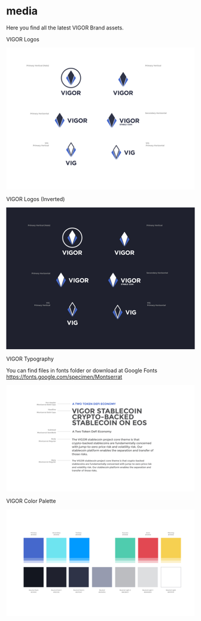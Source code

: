 # media
Here you find all the latest VIGOR Brand assets.

VIGOR Logos

![](readme-images/vigor-logos.jpg)

VIGOR Logos (Inverted)

![](readme-images/vigor-logos-inverted.jpg)

VIGOR Typography

You can find files in fonts folder or download at Google Fonts
https://fonts.google.com/specimen/Montserrat

![](readme-images/vigor-typography.jpg)

VIGOR Color Palette

![](readme-images/vigor-color-palette.jpg)
